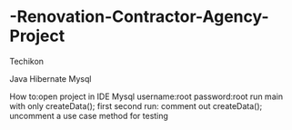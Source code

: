 # -Renovation-Contractor-Agency-Project
Techikon

Java
Hibernate
Mysql

How to:open project in IDE
Mysql username:root password:root
run main with only createData(); first
second run: comment out createData(); uncomment a use case method for testing
